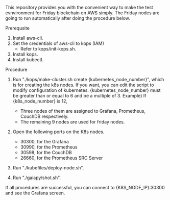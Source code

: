 This repository provides you with the convenient way to make the test evnvironment for Friday blockchain on AWS simply. 
The Friday nodes are going to run automatically after doing the procedure below.

Prerequsite
1. Install aws-cli.
2. Set the credentials of aws-cli to kops (IAM) 
    - Refer to kops/init-kops.sh.
3. Install kops.
4. Install kubectl.

Procedure
1. Run "./kops/make-cluster.sh create {kubernetes_node_number}", which is for creating the k8s nodes. If you want, you can edit the script to modify configuration of kubernetes. {kubernetes_node_number} must be greater than or equal to 6 and be a multiple of 3.
    Example)
    If {k8s_node_number} is 12,
    - Three nodes of them are assigned to Grafana, Prometheus, CouchDB respectively.
    - The remaining 9 nodes are used for friday nodes.

2. Open the following ports on the K8s nodes.
    - 30300, for the Grafana
    - 30990, for the Prometheus
    - 30598, for the CouchDB
    - 26660, for the Prometheus SRC Server
        
3. Run "./kubefiles/deploy-node.sh".

4. Run "./gaiapy/shot.sh".

If all procedures are successful, you can connect to {K8S_NODE_IP}:30300 and see the Grafana screen.
